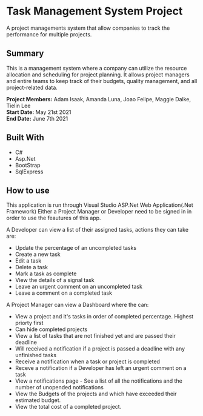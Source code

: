 # Task Management System Project

A project managements system that allow companies to track the performance for multiple projects.

## Summary 

This is a management system where a company can utilize the resource allocation and scheduling for project planning. 
It allows project managers and entire teams to keep track of their budgets, quality management, and all project-related data.

**Project Members:** Adam Isaak, Amanda Luna, Joao Felipe, Maggie Dalke, Tielin Lee <br>
**Start Date:** May 21st 2021 <br>
**End Date:** June 7th 2021

## Built With 
- C#
- Asp.Net
- BootStrap
- SqlExpress

## How to use
This application is run through Visual Studio ASP.Net Web Application(.Net Framework)
Either a Project Manager or Developer need to be signed in in order to use the feautures of this app. 

A Developer can view a list of their assigned tasks, actions they can take are: 
  - Update the percentage of an uncompleted tasks
  - Create a new task
  - Edit a task
  - Delete a task
  - Mark a task as complete
  - View the details of a signal task
  - Leave an urgent comment on an uncompleted task
  - Leave a comment on a completed task  

A Project Manager can view a Dashboard where the can:
 - View a project and it's tasks in order of completed percentage. Highest priorty first
 - Can hide completed projects
 - View a list of tasks that are not finished yet and are passed their deadline
 - Will received a notification if a project is passed a deadline with any unfinished tasks
 - Receive a notification when a task or project is completed
 - Receve a notification if a Developer has left an urgent comment on a task
 - View a notifications page - See a list of all the notifications and the number of unopended notifications
 - View the Budgets of the projects and which have exceeded their estimated budget.
 - View the total cost of a completed project. 

